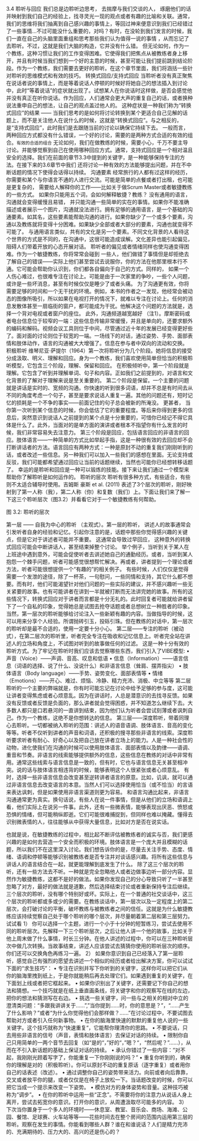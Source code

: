 3.4 聆听与回应
我们总是边聆听边思考， 去揣摩与我们交谈的人， 琢磨他们的话并映射到我们自己的经验上，找寻灵光一现的观点或者有趣的比喻和关联。通常，我们的思维将我们抽离到自己感兴趣的事情上，等回过神来便意识到我们已经错过了一些事情…不过可能没什么重要的，对吗？有时，在没轮到我们发言的时候，我们一直在自己的头脑里面重组和思考那些我们认为值得一说的事情 ，从而忘记了去聆听。不过，这就是我们大脑的构造，它并没有什么错。
	但无论如何，作为一个教练，这种习惯让我们的工作变得困难。它使得我们把焦点从被教练者身上移开，并且有时候当我们想到一个好的主意的时候，甚至可能让我们提前跳到结论阶段。作为一个教练，我们需要去更好的聆听。在这个章节里面，我们将涵括一些针对聆听的思维模式和有效的技巧。
转换式回应/支持式回应
当聆听者没有真正聚焦在说话者说的事情上，而是等着说话人停顿的时候好将她自己的想法插入到讨论中，此时“等着说话”的症状就出现了。试想某人在你说话时这样做，是否会感觉他并没有真正在听你说话。作为回应，人们通常会更大声的重复自己的话，或者换种说法重申自己的想法，让自己的观点盖过他人的。
这种症状是一种我们称为“转换式回应”的结果 —— 当我们思考的是如何将讨论转换到某个更适合自己见解的话题上，而不是关注他人在说什么的时候，这就是“转换式回应”。与之相反的，是“支持式回应”，此时我们是去跟随当前的讨论以确保它持续下去。 一般而言，两种回应方式都没有什么错误，一个好的讨论，需要的是两种方式合适的有效的组合。```有效的合适的组合```
无论如何，我们在做教练的时候，需要小心，千万不要主导讨论。并能够觉察到自己在使用哪种回应方式。通常，支持式回应是一个相对温且安全的选择。我们在前面的章节3.3中提到的关键字，是一种能够保持专注的方法。在接下来的3.6章节中我们 还将讨论一种有效的方法能够提出问题，并在不中断话题的情况下使得会话得以持续。
沟通要素
经常旅行的人都有过这样的经历，你需要和某个与你语言不通的人进行交流。可能是简单的点餐或者打出租，也可能是更复杂的， 需要给人解释你的工作——比如关于做Scrum Master或者敏捷教练的一些方式。 如果你只能用五个词，会如何解释敏捷？教练？
没有通用的语言，沟通就会变得缓慢且易错， 并只能沟通一些简单的实在的事情。如果你不能准确描述或者展示一个图片，沟通就没法进行。拥有足够的通用语言，是一个基础的沟通要素。如其名，这些要素能帮助沟通的进行。如果你缺少了一个或多个要素，沟通以及教练就将变得十分困难。如果缺少全部或者大部分的要素，沟通也就变得不可能了。
与通用语言类似，共有的文化是另一个要素。不同文化背景的人看待这个世界的方式是不同的，在沟通中，这很可能造成误解。文化差异也能引起偏见，阻碍人们带着开放的心态开展对话。
聆听者的偏见或者情绪同样也使沟通变得困难。作为一个敏捷教练，你将常常会碰到 一些人，他们做错了事情但是却拒绝去了解自己的错误——实际上他们甚至尝试去说服你，你的方法在他那里根本行不通。它可能会帮助你认识到，你们都各自偏向于自己的方式。同样的， 如果一个人伤心难过，也很难专注在讨论上。可能是由于一次家里的争吵，一些个人问题，或许是一些坏消息，甚至有时候仅仅是睡少了或者头痛。
为了沟通更有效，你将需要足够的时间和一个无干扰的环境。例如，本书的作者之一发现，他经常会被动态的图像所吸引，所以如果在电视打开的情况下，就难以专注在讨论上。任何的消息发散体甚至一扇临街的窗户，都可能成为干扰。他解决这个问题的方法就是，选择一个背对电视或者窗户的座位。
此外，沟通频道越宽越好 （注1）。摩斯密码或者电台信息位于较窄的一端：这些信息传输非常缓慢，并且是单向的，还要求额外的编码和解码。视频会议工具则位于中间，尽管通过近十年的发展已经变得更好些了。面对面的讨论则位于较宽的一端。一场线下的对话，通过姿势、手势、面部表情和肢体动作，语言的沟通被大大增强了。信息在参与者中双向的流动和交换。
积极聆听
维琴尼亚·萨提尔（1964）第一次将聆听分为几个阶段。她将信息的接受分成汲取、明义、理解和回应。身为一个教练，我们喜欢使用简单但恰当的积极聆听模型，它包含三个阶段，理解、保留和回应。
在积极倾听中，第一个阶段就是理解。它包含了听到并理解单词、句子和内容。正如我们之前提到的，对语言和文化背景的了解对于理解来说是至关重要的。
第二个阶段是保留。一个主要的问题就是讲话是实时的、宽频的沟通。你快速的听到很多词语，却并不总是有时间去从不同的角度考虑一个句子，甚至是要求说话人重复一遍。其他的问题还有，短时记忆的损耗是一个不争的事实——前面记住的句子总会被新的所淹没。
更甚者， 当你第一次听到某个信息的时候，你会低估了它的重要程度。等后来你得到更多的信息后，突然意识到说话人之前提到的某个点是十分重要的，可惜你已经记不得它具体是什么了。此外，当面对的是单方面的演讲或者根本不指望你有什么发言的时候，我们非常容易失去注意力。
第三个阶段是回应，包括语言回应的非语言的回应。肢体语言——一种简单的方式比如举起手指，这是一种很有效的去回应却不会打断讲话者的方法。语言回应有两种方式：一种是原封不动的重复我们刚刚听到的话，或者改述一些信息。另一种我们可以加入一些我们的感想在里面。无论支持或反驳，我们可能都希望通过回应让当前的话题继续，当然也可能你已经想转移话题了。
幸运的是聆听和回应是一种可以锻炼的技能。接下来让我们通过一个模型来帮助你了解聆听是如何运作的。
聆听的层次
聆听有很多种方式，有些适合，有些则不太适合辅导时使用。吉姆斯 豪斯 et al. (2011) 表述了3个层次的聆听，刚好映射到了第一人称（我），第二人称（你）和复数（我们）上。下面让我们来了解一下这三个聆听层次（图3.2）并看看它对于一个敏捷教练有何帮助。

图 3.2: 聆听的层次

第一层 —— 自我为中心的聆听 （主观式）。第一层的聆听， 讲述人的故事通常会引发听者自身的经验和记忆。引起你注意的是，话题中那些你觉得感兴趣的关键点，但是它对于讲述者可能并不重要。 这通常会导致过早回应， 这种意外的转换式回应可能会中断讲话人，甚至结束掉整个讨论。
举个例子，当听到关于某人在上班途中遇到意外，可能会促使听者去讲述她自己的通勤经历。或者，当听到某人抱怨一个棘手问题，听者可能感觉很想帮忙解决。再或者，讲者提到一个理论或者方法，听者可能很想提供一个“有趣的”的相关例子。
有些时候，人们仅仅是觉得需要一个发泄的途径，除了一杯茶，一句慰问，一些同情和支持，其它什么都不想要。而有时，他们可能渴望针对他们问题的一些实际的建议，并不感兴趣听一些无关紧要的故事。也有可能讲者在讲到一半就被打断而无法讲完她的故事。所有的这些情况下，转换式回应对于讲者而言都是十分无礼的。此时回复者可能就给讲者留下了一个自私的印象，觉得她总是试图去抢夺话题或者总想树立一种胜者的印象。
当然，第一层次的聆听能够给讨论注入一些新颖有趣的内容。当做指导的时候，这可以用来分享个人经验。所谓抛砖引玉，投砾引珠。但在教练的对话中，第一层次的聆听却是最不合适的，使用一定要十分小心。
第二层——专注的聆听（被动式），在第二层次的聆听里，听者完全专注在吸收和记忆信息上。听者完全站在讲述人的立场和角度上，不试图对听到的故事做任何的过滤。
这是一种十分有效的聆听方式。为了牢记在聆听时我们应该去觉察哪些东西，我们引入了VIBE模型:
•	声音（Voice）——声调、音高、叹息和低语
•	信息（Information）——语言信息（词语的选择、说了什么、没说什么）和非语言信息（耸肩、摆弄指尖）
•	肢体语言（Body language）——手势、姿势变化、面部表情等
•	情绪（Emotions）——开心、难过、烦恼、冷静、精力充沛、消极、中立等等
第二层聆听的一个主要的弊端就是，你有时可能忘记在讨论中给予足够的参与度，这可能让讲者变得焦虑或者心烦意乱。因为在讲话时，人总是潜意识的去找寻反馈。如果没有反馈或者反馈是负面的，那么讲者就会觉得困惑，并不知道怎么继续下去。大多数人都只是口若悬河的一直讲到结束，因为他们认为听者会尝试刻薄或者讽刺自己。作为一个教练，这绝不是你想转达的信息。
第三层——深度聆听，带着同理心去聆听。一切都被纳入聆听的范围：讲述人的语音语调、肢体语言、音高的变化等等。听者不仅听到讲者的声音和词语，还积极的搜寻那些非语言的线索。深度聆听要求听者有耐心、好奇心以及把自己放在讲者立场上的能力。人是一种社会性的动物，进化使我们在沟通的时候可以使用肢体语言、面部表情以及韵律——语调、重音和节奏。非语言的线索能够提供额外的信息，这些信息在教练的对话中非常有用。通常这些线索与语言信息是一致的，但有时，它也与语言信息无关甚至相冲突。说的话与肢体语言相违背的时候，能够表明这个人很紧张或者心烦意乱。
有时，选择一些非语言信息会改变甚至逆转讲者语言的原意。比如，讥讽，就可以通过非语言信息去改变语言的本意。当然人们可以选择使用恰当（或不恰当）的言语来表达讽刺，但是如果使用非语言渠道则更为容易。
和语言沟通比起来，非语言沟通通常更为真实。换句话说，有些人在说一件事情，但是从他们的立场和语调上看，他们实际上在说另一件事。此外，还有一些微表情，能够表现出厌恶、愤怒或恐惧的情绪，但可能稍纵即逝。它们可能很难捕捉到，但同样也难以掩藏。懂得去识别微表情的人，往往能够从中获得大量信息，比如对方是否在说实话。

也就是说，在敏捷教练的过程中，相比起不断评估被教练者的诚实与否，我们更感兴趣的是如何去营造一个安全而积极的环境。肢体语言是一个庞大并且模糊的话题，所以我们不在这里深入讨论。我们想告诉你的是，尽量去关注手势、态度、情绪、语调和停顿等能够识别被教练者是否专注并对谈话感兴趣。将所有这些信息与讲话人的语言结合在一起，就更能理解到底发生了什么。
除了这三个层次的聆听，还有一些方法去不听。一种就是完全忽略他人或者边做事边听一部分内容。显然作为敏捷教练，这都不是好的做法。如果你发现自己的分心导致只听了一半甚至忽略了对方，最好的做法就是道歉，然后选择结束讨论或者重新保持专注后继续。
三个层次的聆听，没有哪个特别好或坏。实际上，在一个普通的社交谈话中，这三个层次的聆听都或多或少的需要。在教练谈话中，第一层次以及一定程度上的第二层次，会打破讨论的平衡，破坏教练与被教练者之间的信任。这就是为什么敏捷教练应该持续觉察自己处于哪个聆听的哪个层次，并尽量朝着第二层和第三层努力。
试试看
1）	你可以选择一个主题，进行一个小于十分钟的短暂练习，尝试去使用不同的聆听层次。先解释一下三个聆听层次，之后让他人讲一个他的故事，比如关于他上周末做了什么事情，时长三分钟。在他人讲述的过程中，你可以在三种聆听层次中做几次转换。当故事结束，讲述人应该尝试去猜猜你使用的聆听层次的顺序。你们还可以交换角色再练习一遍。
2）	如果你意识到自己已经落入了第一层聆听，感觉自己有强烈的愿望去讲述一个相似的经历或者给出解决方案，你可以试试下面的“求生技巧”：
•	专注在识别并写下你听到的关键字，这样你可以把它们从你的脑海里拽到纸上，于是你就能稍后再去处理它们。如果遇到重复的关键字，在下面划上线或者把它框起来。
•	如果你识别出了关键字，还需要记下你自己的想法和猜想。一个技巧就是在纸上垂直画条线，将关键字和你的观察写在线的左边，把你的想法和猜测写在右边。
•	挑选一些关键字，问一些与之相关的相对中立的澄清类问题：“多跟我讲讲关于……”,”当你提到……时，你的意思是？”，“……产生了什么影响？”或者“为什么你觉得他们会那样做？……”在讨论过程中，不要试图去帮助对方或者引入任何新事物。
•	在你的脑海里快速的默默的重复他人说的一些关键字。这个技巧就称为“快速重复“，它能帮你理清你的思路。
•	不要说话，只去用些非语言的信号（声音，表情和肢体语言）去保证对话的持续。
•	限制你自己只用简单的一两个音节去回复（如“是的“，”好的“，”嗯？“，“然后呢？”……），从而在不引入新话题的基础上保证对话的持续。
•	承认你错过了一些内容：“对不起，我刚刚光顾着写字了，你能重复一下你刚刚说的吗？”
•	重复你听到的，确保你的理解是对的（积极聆听）。你可以原封不动的重复原话（逐字重复）或者用你自己的话表述（改述）。
•	通过调整你自己的姿势带来活力。向前或者向后靠靠，交叉或者放平你的腿，或者仅仅是在椅子上放松一下。当话题改变的时候，你可以把它当成一个提示来改变一下姿势。
•	模仿对方的身体姿势和音量。这种技巧被称为“调步”。
•	在你的聆听中运用一些“正念”。不需要将你的注意力从说话人身上离开，尝试去拓宽你的意识。打开你的意识，从周遭汲取尽可能多的内容。
3）	下次当你置身于一个多人的环境时——休息室、教室、音乐会、商场、海滩、公园、餐馆、足球赛、火车站等等——花些时间去在整个房间的范围内运用第三层的聆听。观察在发生的事情。你能看到哪些人群？谁在和谁说话？人们是精力充沛的、充满期待的、压力大的、高兴的还是伤心的？
